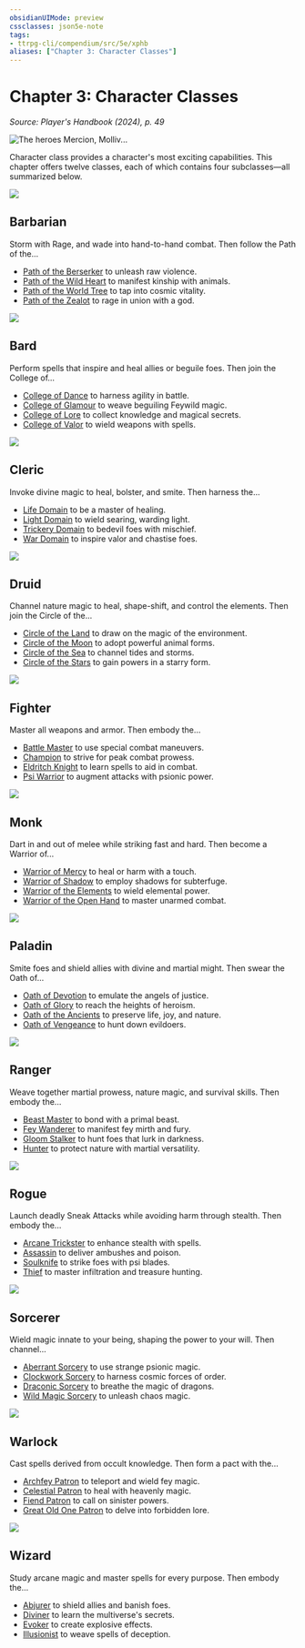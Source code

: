```yaml
---
obsidianUIMode: preview
cssclasses: json5e-note
tags:
- ttrpg-cli/compendium/src/5e/xphb
aliases: ["Chapter 3: Character Classes"]
---
```

# Chapter 3: Character Classes
*Source: Player's Handbook (2024), p. 49* 

![The heroes Mercion, Molliv...](2-Mechanics/CLI/books/players-handbook-2024/img/025-03-050-opening-art.webp#center "The heroes Mercion, Molliver, Strongheart, and Ringlerun protect a portal to another plane from diabolical invaders")

Character class provides a character's most exciting capabilities. This chapter offers twelve classes, each of which contains four subclasses—all summarized below.

![](2-Mechanics/CLI/books/players-handbook-2024/img/026-03-002-barbarian-symbol.webp#center)

## Barbarian

Storm with Rage, and wade into hand-to-hand combat. Then follow the Path of the...

- [Path of the Berserker](2-Mechanics/CLI/classes/barbarian-xphb-path-of-the-berserker-xphb.md) to unleash raw violence.  
- [Path of the Wild Heart](2-Mechanics/CLI/classes/barbarian-xphb-path-of-the-wild-heart-xphb.md) to manifest kinship with animals.  
- [Path of the World Tree](2-Mechanics/CLI/classes/barbarian-xphb-path-of-the-world-tree-xphb.md) to tap into cosmic vitality.  
- [Path of the Zealot](2-Mechanics/CLI/classes/barbarian-xphb-path-of-the-zealot-xphb.md) to rage in union with a god.  

![](2-Mechanics/CLI/books/players-handbook-2024/img/027-03-003-bard-symbol.webp#center)

## Bard

Perform spells that inspire and heal allies or beguile foes. Then join the College of...

- [College of Dance](2-Mechanics/CLI/classes/bard-xphb-college-of-dance-xphb.md) to harness agility in battle.  
- [College of Glamour](2-Mechanics/CLI/classes/bard-xphb-college-of-glamour-xphb.md) to weave beguiling Feywild magic.  
- [College of Lore](2-Mechanics/CLI/classes/bard-xphb-college-of-lore-xphb.md) to collect knowledge and magical secrets.  
- [College of Valor](2-Mechanics/CLI/classes/bard-xphb-college-of-valor-xphb.md) to wield weapons with spells.  

![](2-Mechanics/CLI/books/players-handbook-2024/img/028-03-004-cleric-symbol.webp#center)

## Cleric

Invoke divine magic to heal, bolster, and smite. Then harness the...

- [Life Domain](2-Mechanics/CLI/classes/cleric-xphb-life-domain-xphb.md) to be a master of healing.  
- [Light Domain](2-Mechanics/CLI/classes/cleric-xphb-light-domain-xphb.md) to wield searing, warding light.  
- [Trickery Domain](2-Mechanics/CLI/classes/cleric-xphb-trickery-domain-xphb.md) to bedevil foes with mischief.  
- [War Domain](2-Mechanics/CLI/classes/cleric-xphb-war-domain-xphb.md) to inspire valor and chastise foes.  

![](2-Mechanics/CLI/books/players-handbook-2024/img/029-03-005-druid-symbol.webp#center)

## Druid

Channel nature magic to heal, shape-shift, and control the elements. Then join the Circle of the...

- [Circle of the Land](2-Mechanics/CLI/classes/druid-xphb-circle-of-the-land-xphb.md) to draw on the magic of the environment.  
- [Circle of the Moon](2-Mechanics/CLI/classes/druid-xphb-circle-of-the-moon-xphb.md) to adopt powerful animal forms.  
- [Circle of the Sea](2-Mechanics/CLI/classes/druid-xphb-circle-of-the-sea-xphb.md) to channel tides and storms.  
- [Circle of the Stars](2-Mechanics/CLI/classes/druid-xphb-circle-of-the-stars-xphb.md) to gain powers in a starry form.  

![](2-Mechanics/CLI/books/players-handbook-2024/img/030-03-006-fighter-symbol.webp#center)

## Fighter

Master all weapons and armor. Then embody the...

- [Battle Master](2-Mechanics/CLI/classes/fighter-xphb-battle-master-xphb.md) to use special combat maneuvers.  
- [Champion](2-Mechanics/CLI/classes/fighter-xphb-champion-xphb.md) to strive for peak combat prowess.  
- [Eldritch Knight](2-Mechanics/CLI/classes/fighter-xphb-eldritch-knight-xphb.md) to learn spells to aid in combat.  
- [Psi Warrior](2-Mechanics/CLI/classes/fighter-xphb-psi-warrior-xphb.md) to augment attacks with psionic power.  

![](2-Mechanics/CLI/books/players-handbook-2024/img/031-03-007-monk-symbol.webp#center)

## Monk

Dart in and out of melee while striking fast and hard. Then become a Warrior of...

- [Warrior of Mercy](2-Mechanics/CLI/classes/monk-xphb-warrior-of-mercy-xphb.md) to heal or harm with a touch.  
- [Warrior of Shadow](2-Mechanics/CLI/classes/monk-xphb-warrior-of-shadow-xphb.md) to employ shadows for subterfuge.  
- [Warrior of the Elements](2-Mechanics/CLI/classes/monk-xphb-warrior-of-the-elements-xphb.md) to wield elemental power.  
- [Warrior of the Open Hand](2-Mechanics/CLI/classes/monk-xphb-warrior-of-the-open-hand-xphb.md) to master unarmed combat.  

![](2-Mechanics/CLI/books/players-handbook-2024/img/032-03-008-paladin-symbol.webp#center)

## Paladin

Smite foes and shield allies with divine and martial might. Then swear the Oath of...

- [Oath of Devotion](2-Mechanics/CLI/classes/paladin-xphb-oath-of-devotion-xphb.md) to emulate the angels of justice.  
- [Oath of Glory](2-Mechanics/CLI/classes/paladin-xphb-oath-of-glory-xphb.md) to reach the heights of heroism.  
- [Oath of the Ancients](2-Mechanics/CLI/classes/paladin-xphb-oath-of-the-ancients-xphb.md) to preserve life, joy, and nature.  
- [Oath of Vengeance](2-Mechanics/CLI/classes/paladin-xphb-oath-of-vengeance-xphb.md) to hunt down evildoers.  

![](2-Mechanics/CLI/books/players-handbook-2024/img/033-03-009-ranger-symbol.webp#center)

## Ranger

Weave together martial prowess, nature magic, and survival skills. Then embody the...

- [Beast Master](2-Mechanics/CLI/classes/ranger-xphb-beast-master-xphb.md) to bond with a primal beast.  
- [Fey Wanderer](2-Mechanics/CLI/classes/ranger-xphb-fey-wanderer-xphb.md) to manifest fey mirth and fury.  
- [Gloom Stalker](2-Mechanics/CLI/classes/ranger-xphb-gloom-stalker-xphb.md) to hunt foes that lurk in darkness.  
- [Hunter](2-Mechanics/CLI/classes/ranger-xphb-hunter-xphb.md) to protect nature with martial versatility.  

![](2-Mechanics/CLI/books/players-handbook-2024/img/034-03-010-rogue-symbol.webp#center)

## Rogue

Launch deadly Sneak Attacks while avoiding harm through stealth. Then embody the...

- [Arcane Trickster](2-Mechanics/CLI/classes/rogue-xphb-arcane-trickster-xphb.md) to enhance stealth with spells.  
- [Assassin](2-Mechanics/CLI/classes/rogue-xphb-assassin-xphb.md) to deliver ambushes and poison.  
- [Soulknife](2-Mechanics/CLI/classes/rogue-xphb-soulknife-xphb.md) to strike foes with psi blades.  
- [Thief](2-Mechanics/CLI/classes/rogue-xphb-thief-xphb.md) to master infiltration and treasure hunting.  

![](2-Mechanics/CLI/books/players-handbook-2024/img/035-03-011-sorcerer-symbol.webp#center)

## Sorcerer

Wield magic innate to your being, shaping the power to your will. Then channel...

- [Aberrant Sorcery](2-Mechanics/CLI/classes/sorcerer-xphb-aberrant-sorcery-xphb.md) to use strange psionic magic.  
- [Clockwork Sorcery](2-Mechanics/CLI/classes/sorcerer-xphb-clockwork-sorcery-xphb.md) to harness cosmic forces of order.  
- [Draconic Sorcery](2-Mechanics/CLI/classes/sorcerer-xphb-draconic-sorcery-xphb.md) to breathe the magic of dragons.  
- [Wild Magic Sorcery](2-Mechanics/CLI/classes/sorcerer-xphb-wild-magic-sorcery-xphb.md) to unleash chaos magic.  

![](2-Mechanics/CLI/books/players-handbook-2024/img/036-03-012-warlock-symbol.webp#center)

## Warlock

Cast spells derived from occult knowledge. Then form a pact with the...

- [Archfey Patron](2-Mechanics/CLI/classes/warlock-xphb-archfey-patron-xphb.md) to teleport and wield fey magic.  
- [Celestial Patron](2-Mechanics/CLI/classes/warlock-xphb-celestial-patron-xphb.md) to heal with heavenly magic.  
- [Fiend Patron](2-Mechanics/CLI/classes/warlock-xphb-fiend-patron-xphb.md) to call on sinister powers.  
- [Great Old One Patron](2-Mechanics/CLI/classes/warlock-xphb-great-old-one-patron-xphb.md) to delve into forbidden lore.  

![](2-Mechanics/CLI/books/players-handbook-2024/img/037-03-013-wizard-symbol.webp#center)

## Wizard

Study arcane magic and master spells for every purpose. Then embody the...

- [Abjurer](2-Mechanics/CLI/classes/wizard-xphb-abjurer-xphb.md) to shield allies and banish foes.  
- [Diviner](2-Mechanics/CLI/classes/wizard-xphb-diviner-xphb.md) to learn the multiverse's secrets.  
- [Evoker](2-Mechanics/CLI/classes/wizard-xphb-evoker-xphb.md) to create explosive effects.  
- [Illusionist](2-Mechanics/CLI/classes/wizard-xphb-illusionist-xphb.md) to weave spells of deception.